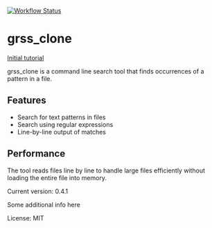 [![Workflow Status](https://github.com/webern/cargo-readme/workflows/main/badge.svg)](https://github.com/webern/cargo-readme/actions?query=workflow%3A%22main%22)

# grss_clone

[Initial tutorial](https://rust-cli.github.io/book/index.html)

grss_clone is a command line search tool that finds occurrences of a pattern in a file.

## Features

- Search for text patterns in files
- Search using regular expressions
- Line-by-line output of matches

## Performance

The tool reads files line by line to handle large files efficiently without
loading the entire file into memory.

Current version: 0.4.1

Some additional info here

License: MIT
